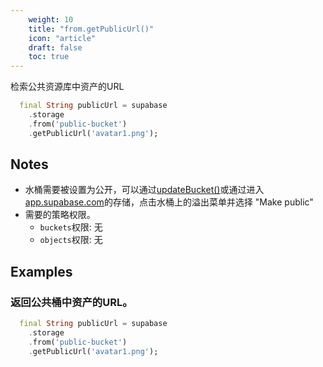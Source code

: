 ```yaml
---
    weight: 10
    title: "from.getPublicUrl()"
    icon: "article"
    draft: false
    toc: true
---
```


检索公共资源库中资产的URL


```dart
  final String publicUrl = supabase
    .storage
    .from('public-bucket')
    .getPublicUrl('avatar1.png');
```






## Notes

- 水桶需要被设置为公开，可以通过[updateBucket()](/docs/app/SDKdocs/JavaScript/storage/storag-updatebucket)或通过进入[app.supabase.com](https://app.supabase.com)的存储，点击水桶上的溢出菜单并选择 "Make public"
- 需要的策略权限。
  - `buckets`权限: 无 
  - `objects`权限: 无










## Examples

### 返回公共桶中资产的URL。



```dart
  final String publicUrl = supabase
    .storage
    .from('public-bucket')
    .getPublicUrl('avatar1.png');
```